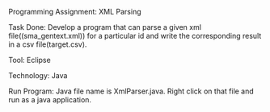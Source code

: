 Programming Assignment: XML Parsing

Task Done: Develop a program that can parse a given xml file((sma_gentext.xml)) for a particular id and write the corresponding result in a csv file(target.csv).

Tool: Eclipse

Technology: Java

Run Program: Java file name is XmlParser.java. Right click on that file and run as a java application.
